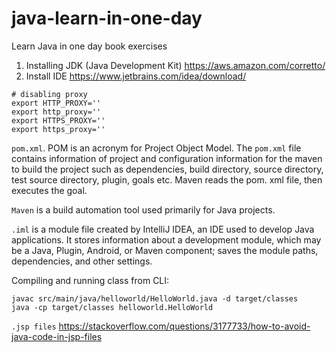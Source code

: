 # java-learn-in-one-day
Learn Java in one day book exercises

1. Installing JDK (Java Development Kit) https://aws.amazon.com/corretto/
2. Install IDE https://www.jetbrains.com/idea/download/

```
# disabling proxy
export HTTP_PROXY=''
export http_proxy=''
export HTTPS_PROXY=''
export https_proxy=''
```

`pom.xml`. POM is an acronym for Project Object Model. The `pom.xml` file contains information of project and configuration information for the maven to build the project such as dependencies, build directory, source directory, test source directory, plugin, goals etc. Maven reads the pom. xml file, then executes the goal.

`Maven` is a build automation tool used primarily for Java projects.

`.iml` is a module file created by IntelliJ IDEA, an IDE used to develop Java applications. It stores information about a development module, which may be a Java, Plugin, Android, or Maven component; saves the module paths, dependencies, and other settings. 

Compiling and running class from CLI: 

```
javac src/main/java/helloworld/HelloWorld.java -d target/classes
java -cp target/classes helloworld.HelloWorld
```

`.jsp files` https://stackoverflow.com/questions/3177733/how-to-avoid-java-code-in-jsp-files

